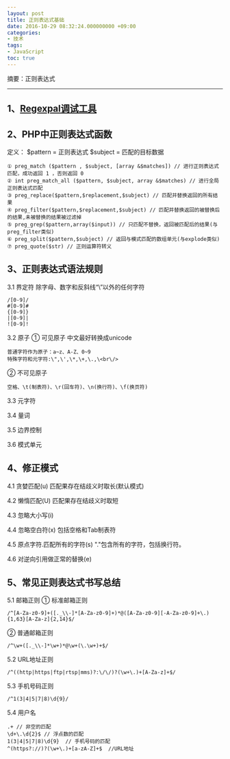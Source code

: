 ```yaml
---
layout: post
title: 正则表达式基础
date: 2016-10-29 08:32:24.000000000 +09:00
categories:
- 技术
tags:
- JavaScript
toc: true
---
```

摘要：正则表达式

---
## 1、[Regexpal调试工具](http://cs.smu.ca/~porter/csc/355/regexpal/)

## 2、PHP中正则表达式函数
定义：
\$pattern = 正则表达式
\$subject = 匹配的目标数据

```
① preg_match ($pattern , $subject, [array &$matches]) // 进行正则表达式匹配，成功返回 1 ，否则返回 0
② int preg_match_all ($pattern, $subject, array &$matches) // 进行全局正则表达式匹配
③ preg_replace($pattern,$replacement,$subject) // 匹配并替换返回的所有结果
④ preg_filter($pattern,$replacement,$subject) // 匹配并替换返回的被替换后的结果,未被替换的结果被过滤掉
⑤ preg_grep($pattern,array($input)) // 只匹配不替换，返回被匹配后的结果(与preg_filter类似)
⑥ preg_split($pattern,$subject) // 返回与模式匹配的数组单元(与explode类似)
⑦ preg_quote($str) // 正则运算符转义
```
## 3、正则表达式语法规则
3.1 界定符
除字母、数字和反斜线“\”以外的任何字符
```
/[0-9]/
#[0-9]#
{[0-9]}
|[0-9]|
![0-9]!
```
3.2 原子
① 可见原子
中文最好转换成unicode
```
普通字符作为原子：a~z、A-Z、0~9
特殊字符和元字符:\",\',\*,\+,\.,\<br\/>
```

② 不可见原子

```
空格、\t(制表符)、\r(回车符)、\n(换行符)、\f(换页符)
```

3.3 元字符


3.4 量词

3.5 边界控制

3.6 模式单元

## 4、修正模式

4.1 贪婪匹配(u)
匹配果存在结歧义时取长(默认模式)

4.2 懒惰匹配(U)
匹配果存在结歧义时取短

4.3 忽略大小写(i)

4.4 忽略空白符(x)
包括空格和Tab制表符

4.5 原点字符.匹配所有的字符(s)
"."包含所有的字符，包括换行符。

4.6 对逆向引用做正常的替换(e)

## 5、常见正则表达式书写总结
5.1 邮箱正则
① 标准邮箱正则

```
/^[A-Za-z0-9]+([._\\-]*[A-Za-z0-9]+)*@([A-Za-z0-9][-A-Za-z0-9]+\.){1,63}[A-Za-z]{2,14}$/
```

② 普通邮箱正则

```
/^\w+([._\\-]*\w+)*@\w+(\.\w+)+$/
```

5.2 URL地址正则

```
/^((http|https|ftp|rtsp|mms)?:\/\/)?(\w+\.)+[A-Za-z]+$/
```

5.3 手机号码正则

```
/^1(3|4|5|7|8)\d{9}/
```

5.4 用户名

```
.+ // 非空的匹配
\d+\.\d{2}$ // 浮点数的匹配
1(3|4|5|7|8)\d{9}  // 手机号码的匹配
^(https?://)?(\w+\.)+[a-zA-Z]+$  //URL地址

```
